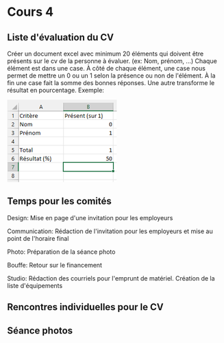 # Cours 4

<h2>Liste d'évaluation du CV</h2>
<p>Créer un document excel avec minimum 20 éléments qui doivent être présents sur le cv de la personne à évaluer. (ex: Nom, prénom, ...) Chaque élément est dans une case. À côté de chaque élément, une case nous permet de mettre un 0 ou un 1 selon la présence ou non de l'élément. À la fin une case fait la somme des bonnes réponses. Une autre transforme le résultat en pourcentage. Exemple:</p>
<img src="images/excel.png">
<h2>Temps pour les comités</h2>
<p>Design: Mise en page d'une invitation pour les employeurs</p>
<p>Communication: Rédaction de l'invitation pour les employeurs et mise au point de l'horaire final</p>
<p>Photo: Préparation de la séance photo</p>
<p>Bouffe: Retour sur le financement</p>
<p>Studio: Rédaction des courriels pour l'emprunt de matériel. Création de la liste d'équipements</p>

<h2>Rencontres individuelles pour le CV</h2>

<h2>Séance photos</h2>
